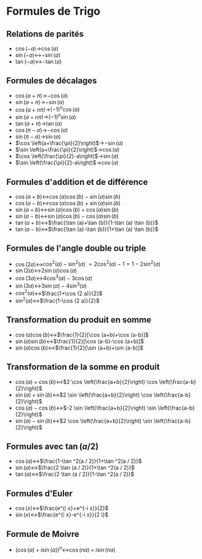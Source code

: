 # Formules de Trigo

## Relations de parités

- $\cos (-a)$→$\cos (a)$
- $\sin (-a)$↔$-\sin (a)$
- $\tan (-a)$↔$-\tan (a)$

## Formules de décalages

- $\cos (a+\pi)$→$-\cos (a)$
- $\sin (a+\pi)$→$-\sin (a)$
- $\cos (a+n \pi)$→$(-1)^n \cos (a)$
- $\sin (a+n \pi)$→$(-1)^n \sin (a)$
- $\tan (a+\pi)$→$\tan (a)$
- $\cos (\pi-a)$→$-\cos (a)$
- $\sin (\pi-a)$→$\sin (a)$
- $\cos \left(a+\frac{\pi}{2}\right)$→$-\sin (a)$
- $\sin \left(a+\frac{\pi}{2}\right)$→$\cos (a)$
- $\cos \left(\frac{\pi}{2}-a\right)$→$\sin (a)$
- $\sin \left(\frac{\pi}{2}-a\right)$→$\cos (a)$

## Formules d'addition et de différence

- $\cos (a+b)$↔$\cos (a) \cos (b)-\sin (a) \sin (b)$
- $\cos (a-b)$↔$\cos (a) \cos (b)+\sin (a) \sin (b)$
- $\sin (a+b)$↔$\sin (a) \cos (b)+\cos (a)\sin (b)$
- $\sin (a-b)$↔$\sin (a) \cos (b)-\cos (a) \sin (b)$
- $\tan (a+b)$↔$\frac{\tan (a)+\tan (b)}{1-\tan (a) \tan (b)}$
- $\tan (a-b)$↔$\frac{\tan (a)-\tan (b)}{1+\tan (a) \tan (b)}$

## Formules de l'angle double ou triple

- $\cos (2 a)$↔$\cos ^2(a)-\sin ^2(a)$ $=2 \cos ^2(a)-1$$=1-2 \sin ^2(a)$
- $\sin (2 a)$↔$2 \sin (a) \cos (a)$
- $\cos (3 a)$↔$4 \cos ^3(a)-3 \cos (a)$
- $\sin (3 a)$↔$3 \sin (a)-4 \sin ^3(a)$
- $\cos ^2(a)$↔$\frac{1+\cos (2 a)}{2}$
- $\sin ^2(a)$↔$\frac{1-\cos (2 a)}{2}$

## Transformation du produit en somme

- $\cos (a) \cos (b)$↔$\frac{1}{2}[\cos (a+b)+\cos (a-b)]$
- $\sin (a) \sin (b)$↔$\frac{1}{2}[\cos (a-b)-\cos (a+b)]$
- $\sin (a) \cos (b)$↔$\frac{1}{2}[\sin (a+b)+\sin (a-b)]$

## Transformation de la somme en produit

- $\cos (a)+\cos (b)$↔$2 \cos \left(\frac{a+b}{2}\right) \cos \left(\frac{a-b}{2}\right)$
- $\sin (a)+\sin (b)$↔$2 \sin \left(\frac{a+b}{2}\right) \cos \left(\frac{a-b}{2}\right)$
- $\cos (a)-\cos (b)$↔$-2 \sin \left(\frac{a+b}{2}\right) \sin \left(\frac{a-b}{2}\right)$
- $\sin (a)-\sin (b)$↔$2 \cos \left(\frac{a+b}{2}\right) \sin \left(\frac{a-b}{2}\right)$

## Formules avec $\tan (a / 2)$

- $\cos (a)$↔$\frac{1-\tan ^2(a / 2)}{1+\tan ^2(a / 2)}$
- $\sin (a)$↔$\frac{2 \tan (a / 2)}{1+\tan ^2(a / 2)}$
- $\tan (a)$↔$\frac{2 \tan (a / 2)}{1-\tan ^2(a / 2)}$

## Formules d'Euler

- $\cos (x)$↔$\frac{e^{i x}+e^{-i x}}{2}$
- $\sin(x)$↔$\frac{e^{i x}-e^{-i x}}{2 i}$

## Formule de Moivre

- $(\cos(a) + i\sin(a))^n$↔$\cos(na)+i\sin(na)$
